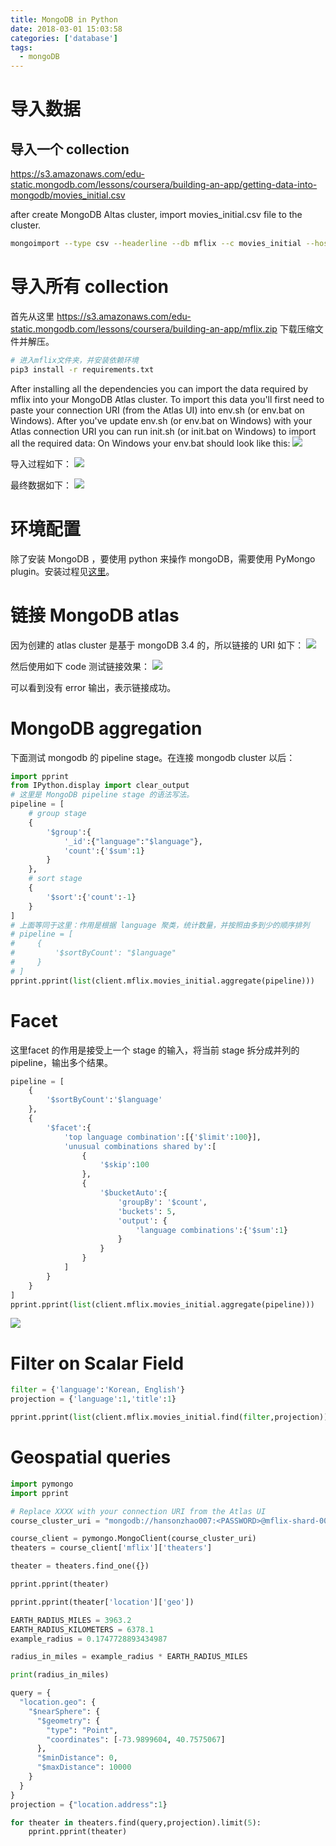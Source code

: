 ```yaml
---
title: MongoDB in Python
date: 2018-03-01 15:03:58
categories: ['database']
tags:
  - mongoDB
---
```


# 导入数据
## 导入一个 collection
https://s3.amazonaws.com/edu-static.mongodb.com/lessons/coursera/building-an-app/getting-data-into-mongodb/movies_initial.csv

after create MongoDB Altas cluster, import movies_initial.csv file to the cluster.

```bash
mongoimport --type csv --headerline --db mflix --c movies_initial --host "mflix-shard-00-00-1cvum.mongodb.net:27017,mflix-shard-00-01-1cvum.mongodb.net:27017,mflix-shard-00-02-1cvum.mongodb.net:27017"--authenticationDatabase admin --ssl --username hansonzhao007 --password Zxsh3017568 --file movies_initial.csv
```

<!-- more -->
# 导入所有 collection
首先从这里 https://s3.amazonaws.com/edu-static.mongodb.com/lessons/coursera/building-an-app/mflix.zip 下载压缩文件并解压。
```bash
# 进入mflix文件夹，并安装依赖环境
pip3 install -r requirements.txt
```

After installing all the dependencies you can import the data required by mflix into your MongoDB Atlas cluster.
To import this data you'll first need to paste your connection URI (from the Atlas UI) into env.sh (or env.bat on Windows).
After you've update env.sh (or env.bat on Windows) with your Atlas connection URI you can run init.sh (or init.bat on Windows) to import all the required data:
On Windows your env.bat should look like this:
![](1.png)

导入过程如下：
![](2.png)

最终数据如下：
![](3.png)

# 环境配置
除了安装 MongoDB ，要使用 python 来操作 mongoDB，需要使用 PyMongo plugin。安装过程见[这里](https://api.mongodb.com/python/current/installation.html)。

# 链接 MongoDB atlas

因为创建的 atlas cluster 是基于 mongoDB 3.4 的，所以链接的 URI 如下：
![](4.png)

然后使用如下 code 测试链接效果：
![](5.png)

可以看到没有 error 输出，表示链接成功。

# MongoDB aggregation
下面测试 mongodb 的 pipeline stage。在连接 mongodb cluster 以后：

```python
import pprint
from IPython.display import clear_output
# 这里是 MongoDB pipeline stage 的语法写法。
pipeline = [
    # group stage
    {
        '$group':{
            '_id':{"language":"$language"},
            'count':{'$sum':1}
        }
    },
    # sort stage
    {
        '$sort':{'count':-1}
    }
]
# 上面等同于这里：作用是根据 language 聚类，统计数量，并按照由多到少的顺序排列
# pipeline = [
#     {
#         '$sortByCount': "$language"
#     }
# ]
pprint.pprint(list(client.mflix.movies_initial.aggregate(pipeline)))
```

# Facet
这里facet 的作用是接受上一个 stage 的输入，将当前 stage 拆分成并列的 pipeline，输出多个结果。

```python
pipeline = [
    {
        '$sortByCount':'$language'
    },
    {
        '$facet':{
            'top language combination':[{'$limit':100}],
            'unusual combinations shared by':[
                {
                    '$skip':100
                },
                {
                    '$bucketAuto':{
                        'groupBy': '$count',
                        'buckets': 5,
                        'output': {
                            'language combinations':{'$sum':1}
                        }
                    }
                }
            ]
        }
    }
]
pprint.pprint(list(client.mflix.movies_initial.aggregate(pipeline)))
```
![](6.png)

# Filter on Scalar Field
```python
filter = {'language':'Korean, English'}
projection = {'language':1,'title':1}

pprint.pprint(list(client.mflix.movies_initial.find(filter,projection)))
```

# Geospatial queries
```python
import pymongo
import pprint

# Replace XXXX with your connection URI from the Atlas UI
course_cluster_uri = "mongodb://hansonzhao007:<PASSWORD>@mflix-shard-00-00-1cvum.mongodb.net:27017,mflix-shard-00-01-1cvum.mongodb.net:27017,mflix-shard-00-02-1cvum.mongodb.net:27017/test?ssl=true&replicaSet=mflix-shard-0&authSource=admin"

course_client = pymongo.MongoClient(course_cluster_uri)
theaters = course_client['mflix']['theaters']

theater = theaters.find_one({})

pprint.pprint(theater)

pprint.pprint(theater['location']['geo'])

EARTH_RADIUS_MILES = 3963.2
EARTH_RADIUS_KILOMETERS = 6378.1
example_radius = 0.1747728893434987

radius_in_miles = example_radius * EARTH_RADIUS_MILES

print(radius_in_miles)

query = {
  "location.geo": {
    "$nearSphere": {
      "$geometry": {
        "type": "Point",
        "coordinates": [-73.9899604, 40.7575067]
      },
      "$minDistance": 0,
      "$maxDistance": 10000
    }
  }
}
projection = {"location.address":1}

for theater in theaters.find(query,projection).limit(5):
    pprint.pprint(theater)
```
